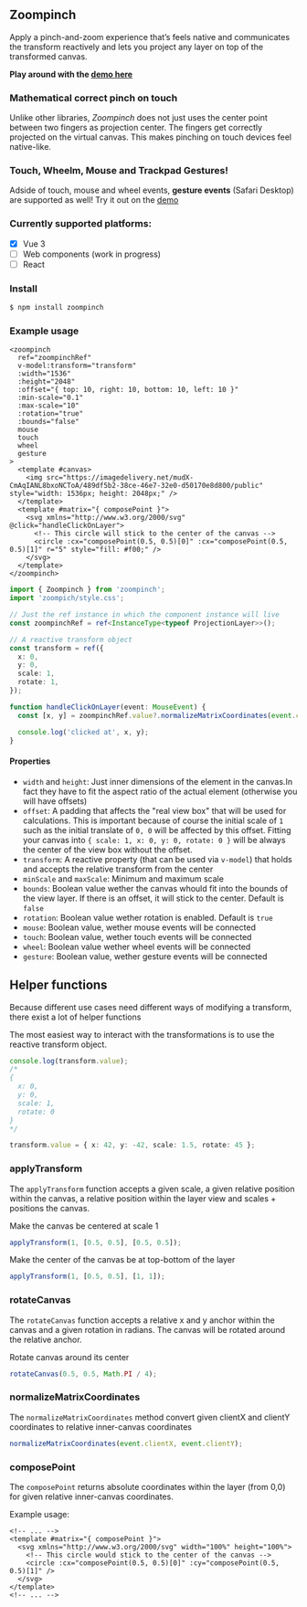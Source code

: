 ## Zoompinch

Apply a pinch-and-zoom experience that’s feels native and communicates the transform reactively and lets you project any layer on top of the transformed canvas.

**Play around with the [demo here](https://zoompinch.pages.dev)**

### Mathematical correct pinch on touch

Unlike other libraries, _Zoompinch_ does not just uses the center point between two fingers as projection center. The fingers get correctly projected on the virtual canvas. This makes pinching on touch devices feel native-like.

### Touch, Wheelm, Mouse and Trackpad Gestures!

Adside of touch, mouse and wheel events, **gesture events** (Safari Desktop) are supported as well! Try it out on the [demo](https://zoompinch.pages.dev)

### Currently supported platforms:

- [x] Vue 3
- [ ] Web components (work in progress)
- [ ] React

### Install

```bash
$ npm install zoompinch
```

### Example usage

```vue
<zoompinch
  ref="zoompinchRef"
  v-model:transform="transform"
  :width="1536"
  :height="2048"
  :offset="{ top: 10, right: 10, bottom: 10, left: 10 }"
  :min-scale="0.1"
  :max-scale="10"
  :rotation="true"
  :bounds="false"
  mouse
  touch
  wheel
  gesture
>
  <template #canvas>
    <img src="https://imagedelivery.net/mudX-CmAqIANL8bxoNCToA/489df5b2-38ce-46e7-32e0-d50170e8d800/public" style="width: 1536px; height: 2048px;" />
  </template>
  <template #matrix="{ composePoint }">
    <svg xmlns="http://www.w3.org/2000/svg" @click="handleClickOnLayer">
      <!-- This circle will stick to the center of the canvas -->
      <circle :cx="composePoint(0.5, 0.5)[0]" :cx="composePoint(0.5, 0.5)[1]" r="5" style="fill: #f00;" />
    </svg>
  </template>
</zoompinch>
```

```typescript
import { Zoompinch } from 'zoompinch';
import 'zoompich/style.css';

// Just the ref instance in which the component instance will live
const zoompinchRef = ref<InstanceType<typeof ProjectionLayer>>();

// A reactive transform object
const transform = ref({
  x: 0,
  y: 0,
  scale: 1,
  rotate: 1,
});

function handleClickOnLayer(event: MouseEvent) {
  const [x, y] = zoompinchRef.value?.normalizeMatrixCoordinates(event.clientX, event.clientY);

  console.log('clicked at', x, y);
}
```

#### Properties

- `width` and `height`: Just inner dimensions of the element in the canvas.In fact they have to fit the aspect ratio of the actual element (otherwise you will have offsets)
- `offset`: A padding that affects the "real view box" that will be used for calculations. This is important because of course the initial scale of `1` such as the initial translate of `0, 0` will be affected by this offset. Fitting your canvas into `{ scale: 1, x: 0, y: 0, rotate: 0 }` will be always the center of the view box without the offset.
- `transform`: A reactive property (that can be used via `v-model`) that holds and accepts the relative transform from the center
- `minScale` and `maxScale`: Minimum and maximum scale
- `bounds`: Boolean value wether the canvas whould fit into the bounds of the view layer. If there is an offset, it will stick to the center. Default is `false`
- `rotation`: Boolean value wether rotation is enabled. Default is `true`
- `mouse`: Boolean value, wether mouse events will be connected
- `touch`: Boolean value, wether touch events will be connected
- `wheel`: Boolean value wether wheel events will be connected
- `gesture`: Boolean value, wether gesture events will be connected

## Helper functions

Because different use cases need different ways of modifying a transform, there exist a lot of helper functions

The most easiest way to interact with the transformations is to use the reactive transform object.

```typescript
console.log(transform.value);
/*
{
  x: 0,
  y: 0,
  scale: 1,
  rotate: 0 
}
*/

transform.value = { x: 42, y: -42, scale: 1.5, rotate: 45 };
```

### applyTransform

The `applyTransform` function accepts a given scale, a given relative position within the canvas, a relative position within the layer view and scales + positions the canvas.

Make the canvas be centered at scale 1

```typescript
applyTransform(1, [0.5, 0.5], [0.5, 0.5]);
```

Make the center of the canvas be at top-bottom of the layer

```typescript
applyTransform(1, [0.5, 0.5], [1, 1]);
```

### rotateCanvas

The `rotateCanvas` function accepts a relative x and y anchor within the canvas and a given rotation in radians. The canvas will be rotated around the relative anchor.

Rotate canvas around its center

```typescript
rotateCanvas(0.5, 0.5, Math.PI / 4);
```

### normalizeMatrixCoordinates

The `normalizeMatrixCoordinates` method convert given clientX and clientY coordinates to relative inner-canvas coordinates

```typescript
normalizeMatrixCoordinates(event.clientX, event.clientY);
```

### composePoint

The `composePoint` returns absolute coordinates within the layer (from 0,0) for given relative inner-canvas coordinates.

Example usage:

```vue
<!-- ... -->
<template #matrix="{ composePoint }">
  <svg xmlns="http://www.w3.org/2000/svg" width="100%" height="100%">
    <!-- This circle would stick to the center of the canvas -->
    <circle :cx="composePoint(0.5, 0.5)[0]" :cy="composePoint(0.5, 0.5)[1]" />
  </svg>
</template>
<!-- ... -->
```
